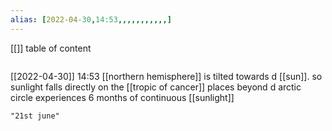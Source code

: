 ```yaml
---
alias: [2022-04-30,14:53,,,,,,,,,,,]
---
```

[[]]
table of content
```toc
```

[[2022-04-30]] 14:53
[[northern hemisphere]] is tilted towards d [[sun]]. so sunlight falls directly on the [[tropic of cancer]]
places beyond d arctic circle experiences 6 months of continuous [[sunlight]]
```query
"21st june"
```
